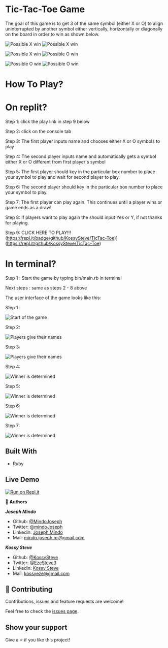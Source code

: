# Tic-Tac-Toe Game
The goal of this game is to get 3 of the same symbol (either X or O) to align uninterrupted by another symbol either vertically, horizontally or diagonally on the board in order to win as shown below.

![Possible X win](screenshots/win18.png)
![Possible X win](screenshots/win25.png)

![Possible X win](screenshots/win35.png)
![Possible O win](screenshots/win45.png)

![Possible O win](screenshots/win53.png)
![Possible O win](screenshots/win59.png)

# How To Play?

# On replit?
Step 1: click the play link in step 9 below

Step 2: click on the console tab

Step 3: The first player inputs name and chooses either X or O symbols to play

Step 4: The second player inputs name and automatically gets a symbol either X or O different from first player's symbol

Step 5: The first player should key in the particular box number to place your symbol to play and wait for second player to play.

Step 6: The second player should key in the particular box number to place your symbol to play.

Step 7: The first player can play again. This continues until a player wins or game ends as a draw!

Step 8: If players want to play again the should input Yes or Y, if not thanks for playing.

Step 9: CLICK HERE TO PLAY!!! (https://repl.it/badge/github/KossySteve/TicTac-Toe)](https://repl.it/github/KossySteve/TicTac-Toe)

# In terminal?
Step 1 : Start the game by typing bin/main.rb in terminal

Next steps : same as steps 2 - 8 above

The user interface of the game looks like this:

Step 1 :

![Start of the game](screenshots/ui15.png)

Step 2:

![Players give their names](screenshots/ui29.png)

Step 3:

![Players give their names](screenshots/ui29.png)

Step 4:

![Winner is determined](screenshots/ui50.png)

Step 5: 

![Winner is determined](screenshots/ui50.png)

Step 6:

![Winner is determined](screenshots/ui50.png)

Step 7:

![Winner is determined](screenshots/ui50.png)

## Built With
- Ruby

## Live Demo
[![Run on Repl.it](https://repl.it/badge/github/KossySteve/TicTac-Toe)](https://repl.it/github/KossySteve/TicTac-Toe)


👤 **Authors**

***Joseph Mindo***
- Github: [@MindoJoseph](https://github.com/Mindo-Joseph)
- Twitter: [@mindoJoseph](https://twitter.com/mindoJoseph)
- Linkedin: [Joseph Mindo](https://www.linkedin.com/in/joseph-mindo-367284132/)
- Mail: mindo.joseph.mj@gmail.com


***Kossy Steve***
- Github: [@KossySteve](https://github.com/KossySteve)
- Twitter: [@EzeSteve3](https://twitter.com/EzeSteve3/)
- Linkedin: [Kossy Steve](https://www.linkedin.com/in/kossy-steve/) 
- Mail: kossyeze@gmail.com
## 🤝 Contributing

Contributions, issues and feature requests are welcome!

Feel free to check the [issues page](https://github.com/KossySteve/TicTac-Toe/issues).

## Show your support

Give a ⭐️ if you like this project!
